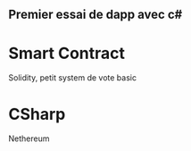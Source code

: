 ## Premier essai de dapp avec c#
# Smart Contract
Solidity, petit system de vote basic
# CSharp
Nethereum
